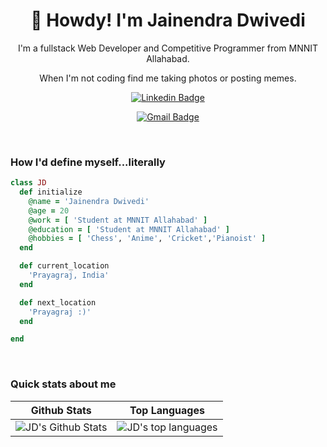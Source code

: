 <h1 align="center">🤠 Howdy! I'm Jainendra Dwivedi</h1>

<p align="center">
I'm a fullstack Web Developer and Competitive Programmer from MNNIT Allahabad.
</p>
<p align="center"> 
When I'm not coding find me taking photos or posting memes.
</p>

<div align="center">

  [![Linkedin Badge](https://img.shields.io/badge/-JainendraDwivedi-blue?style=flat-square&logo=Linkedin&logoColor=white&link=https://www.linkedin.com/in/jainendradwivedi/)](https://www.linkedin.com/in/jainendradwivedi/)
 
  [![Gmail Badge](https://img.shields.io/badge/-JainendraDwivedi-c14438?style=flat-square&logo=Gmail&logoColor=white&link=mailto:dwivedijainendra111@gmail.com)](mailto:dwivedijainendra111@gmail.com)
</div>
<br>

<h3>How I'd define myself...literally</h3>

 ```ruby
 class JD
   def initialize
     @name = 'Jainendra Dwivedi'
     @age = 20
     @work = [ 'Student at MNNIT Allahabad' ]
     @education = [ 'Student at MNNIT Allahabad' ]
     @hobbies = [ 'Chess', 'Anime', 'Cricket','Pianoist' ]
   end

   def current_location
     'Prayagraj, India'
   end

   def next_location
     'Prayagraj :)'
   end

 end
 ```
 
<br>






### Quick stats about me
| Github Stats | Top Languages |
| --- | --- |
| ![JD's Github Stats](https://github-readme-stats.vercel.app/api?username=jainendradwivedi&show_icons=true&title_color=f6c32c&icon_color=f6c32c&text_color=9f9f9f&bg_color=151515&count_private=true) | ![JD's top languages](https://github-readme-stats.vercel.app/api/top-langs/?username=jainendradwivedi&show_icons=true&title_color=f6c32c&icon_color=f6c32c&text_color=9f9f9f&bg_color=151515&count_private=true&layout=compact) |

